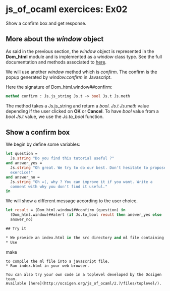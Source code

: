 # js_of_ocaml exercices: Ex02

Show a confirm box and get response.

## More about the *window* object

As said in the previous section, the *window* object is represented in the
**Dom_html** module and is implemented as a *window* class type. See the full
documentation and methods associated to
[here](https://ocsigen.org/js_of_ocaml/2.7/api/Dom_html.window-c).

We will use another *window* method which is *confirm*. The confirm is the
popup generated by *window.confirm* in Javascript.

Here the signature of Dom_html.window##confirm:
```OCaml
method confirm : Js.js_string Js.t -> bool Js.t Js.meth
```

The method takes a Js.js_string and return a *bool. Js.t Js.meth* value depending if the user
clicked on **OK** or **Cancel**. To have *bool* value from a *bool Js.t* value,
we use the *Js.to_bool* function.

## Show a confirm box

We begin by define some variables:
```OCaml
let question =
  Js.string "Do you find this tutorial useful ?"
and answer_yes =
  Js.string "Oh great. We try to do our best. Don't hesitate to propose your own
  exercice!"
and answer_no =
  Js.string "Oh =(, why ? You can improve it if you want. Write a
  comment with why you don't find it useful."
in
```

We will show a different message according to the user choice.

```OCaml
let result = (Dom_html.window)##confirm (question) in
  (Dom_html.window)##alert (if Js.to_bool result then answer_yes else
  answer_no)

## Try it

* We provide an index.html in the src directory and ml file containing the code.
* Use
```
make
```
to compile the ml file into a javascript file.
* Run index.html in your web browser.

You can also try your own code in a toplevel developed by the Ocsigen team.
Available [here](http://ocsigen.org/js_of_ocaml/2.7/files/toplevel/).

